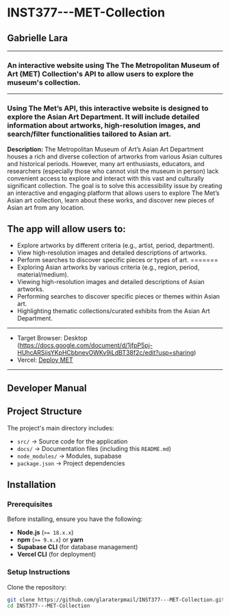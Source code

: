 # INST377---MET-Collection
## Gabrielle Lara
________________________________________________

### An interactive website using The The Metropolitan Museum of Art (MET) Collection's API to allow users to explore the museum's collection.
________________________________________________

### Using The Met’s API, this interactive website is designed to explore the Asian Art Department. It will include detailed information about artworks, high-resolution images, and search/filter functionalities tailored to Asian art. 

**Description:** The Metropolitan Museum of Art’s Asian Art Department houses a rich and diverse collection of artworks from various Asian cultures and historical periods. However, many art enthusiasts, educators, and researchers (especially those who cannot visit the museum in person) lack convenient access to explore and interact with this vast and culturally significant collection. The goal is to solve this accessibility issue by creating an interactive and engaging platform that allows users to explore The Met’s Asian art collection, learn about these works, and discover new pieces of Asian art from any location.

## The app will allow users to:
* Explore artworks by different criteria (e.g., artist, period, department).
* View high-resolution images and detailed descriptions of artworks.
* Perform searches to discover specific pieces or types of art.
=======
* Exploring Asian artworks by various criteria (e.g., region, period, material/medium).
* Viewing high-resolution images and detailed descriptions of Asian artworks.
* Performing searches to discover specific pieces or themes within Asian art.
* Highlighting thematic collections/curated exhibits from the Asian Art Department.

________________________________________________

* Target Browser: Desktop
(https://docs.google.com/document/d/1jfpP5pj-HUhcARSijsYKpHCbbnevOWKv9iLdBT38f2c/edit?usp=sharing)
* Vercel: [Deploy MET](https://inst-377-met-collection-fhywot0yf-gabrielle-laras-projects.vercel.app)
________________________________________________

## Developer Manual

## Project Structure
The project's main directory includes:
* `src/` → Source code for the application
* `docs/` → Documentation files (including this `README.md`)
* `node_modules/` → Modules, supabase
* `package.json` → Project dependencies

## Installation 
### **Prerequisites**
Before installing, ensure you have the following:
* **Node.js** (`>= 18.x.x`)
* **npm** (`>= 9.x.x`) or **yarn**
* **Supabase CLI** (for database management)
* **Vercel CLI** (for deployment)

### **Setup Instructions**
Clone the repository:
   ```sh
   git clone https://github.com/glaraterpmail/INST377---MET-Collection.git
   cd INST377---MET-Collection

